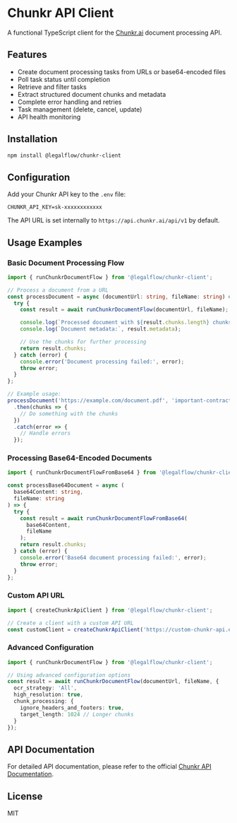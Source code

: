 # Chunkr API Client

A functional TypeScript client for the [Chunkr.ai](https://chunkr.ai) document processing API.

## Features

- Create document processing tasks from URLs or base64-encoded files
- Poll task status until completion
- Retrieve and filter tasks
- Extract structured document chunks and metadata
- Complete error handling and retries
- Task management (delete, cancel, update)
- API health monitoring

## Installation

```bash
npm install @legalflow/chunkr-client
```

## Configuration

Add your Chunkr API key to the `.env` file:

```env
CHUNKR_API_KEY=sk-xxxxxxxxxxxx
```

The API URL is set internally to `https://api.chunkr.ai/api/v1` by default.

## Usage Examples

### Basic Document Processing Flow

```typescript
import { runChunkrDocumentFlow } from '@legalflow/chunkr-client';

// Process a document from a URL
const processDocument = async (documentUrl: string, fileName: string) => {
  try {
    const result = await runChunkrDocumentFlow(documentUrl, fileName);

    console.log(`Processed document with ${result.chunks.length} chunks`);
    console.log(`Document metadata:`, result.metadata);

    // Use the chunks for further processing
    return result.chunks;
  } catch (error) {
    console.error('Document processing failed:', error);
    throw error;
  }
};

// Example usage:
processDocument('https://example.com/document.pdf', 'important-contract.pdf')
  .then(chunks => {
    // Do something with the chunks
  })
  .catch(error => {
    // Handle errors
  });
```

### Processing Base64-Encoded Documents

```typescript
import { runChunkrDocumentFlowFromBase64 } from '@legalflow/chunkr-client';

const processBase64Document = async (
  base64Content: string,
  fileName: string
) => {
  try {
    const result = await runChunkrDocumentFlowFromBase64(
      base64Content,
      fileName
    );
    return result.chunks;
  } catch (error) {
    console.error('Base64 document processing failed:', error);
    throw error;
  }
};
```

### Custom API URL

```typescript
import { createChunkrApiClient } from '@legalflow/chunkr-client';

// Create a client with a custom API URL
const customClient = createChunkrApiClient('https://custom-chunkr-api.example.com/v1');
```

### Advanced Configuration

```typescript
import { runChunkrDocumentFlow } from '@legalflow/chunkr-client';

// Using advanced configuration options
const result = await runChunkrDocumentFlow(documentUrl, fileName, {
  ocr_strategy: 'All',
  high_resolution: true,
  chunk_processing: {
    ignore_headers_and_footers: true,
    target_length: 1024 // Longer chunks
  }
});
```

## API Documentation

For detailed API documentation, please refer to the official [Chunkr API Documentation](https://docs.chunkr.ai).

## License

MIT 